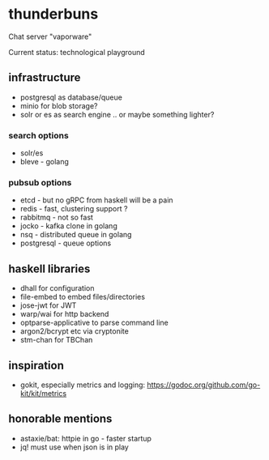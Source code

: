# thunderbuns

Chat server "vaporware"

Current status: technological playground

## infrastructure

* postgresql as database/queue
* minio for blob storage?
* solr or es as search engine .. or maybe something lighter?

### search options

* solr/es
* bleve - golang

### pubsub options

* etcd - but no gRPC from haskell will be a pain
* redis - fast, clustering support ?
* rabbitmq - not so fast
* jocko - kafka clone in golang
* nsq - distributed queue in golang
* postgresql - queue options

## haskell libraries

* dhall for configuration
* file-embed to embed files/directories
* jose-jwt for JWT
* warp/wai for http backend
* optparse-applicative to parse command line
* argon2/bcrypt etc via cryptonite
* stm-chan for TBChan


## inspiration

* gokit, especially metrics and logging: 
  https://godoc.org/github.com/go-kit/kit/metrics
  
## honorable mentions

* astaxie/bat: httpie in go - faster startup
* jq! must use when json is in play
